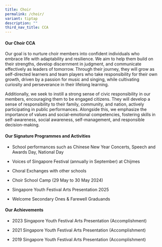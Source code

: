 ```yaml
---
title: Choir
permalink: /choir/
variant: tiptap
description: ""
third_nav_title: CCA
---
```

<h4><strong>Our Choir CCA</strong></h4>
<p>Our goal is to nurture choir members into confident individuals who embrace
life with adaptability and resilience. We aim to help them build on their
strengths, develop discernment in judgment, and communicate effectively
as leaders of tomorrow. Through their journey, they will grow as self-directed
learners and team players who take responsibility for their own growth,
driven by a passion for music and singing, while cultivating curiosity
and perseverance in their lifelong learning.</p>
<p>Additionally, we seek to instill a strong sense of civic responsibility
in our members, encouraging them to be engaged citizens. They will develop
a sense of responsibility to their family, community, and nation, actively
participating in public performances. Alongside this, we emphasize the
importance of values and social-emotional competencies, fostering skills
in self-awareness, social awareness, self-management, and responsible decision-making.</p>
<h4><strong>Our Signature Programmes and Activities</strong></h4>
<ul>
<li>
<p>School performances such as Chinese New Year Concerts, Speech and Awards
Day, National Day</p>
</li>
<li>
<p>Voices of Singapore Festival (annually in September) at Chijmes</p>
</li>
<li>
<p>Choral Exchanges with other schools</p>
</li>
<li>
<p>Choir School Camp (29 May to 30 May 2024)</p>
</li>
<li>
<p>Singapore Youth Festival Arts Presentation 2025</p>
</li>
<li>
<p>Welcome Secondary Ones &amp; Farewell Graduands</p>
</li>
</ul>
<h4><strong>Our Achievements</strong></h4>
<ul data-tight="true" class="tight">
<li>
<p>2023 Singapore Youth Festival Arts Presentation (Accomplishment)</p>
</li>
<li>
<p>2021 Singapore Youth Festival Arts Presentation (Accomplishment)</p>
</li>
<li>
<p>2019 Singapore Youth Festival Arts Presentation (Accomplishment)</p>
</li>
</ul>
<p></p>